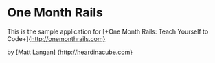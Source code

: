 # One Month Rails

This is the sample application for 
[+One Month Rails: Teach Yourself to Code+]{http://onemonthrails.com}

by [Matt Langan] {http://heardinacube.com}